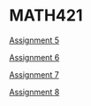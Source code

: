 # MATH421
[Assignment 5](Math421_Assignment5.html)

[Assignment 6](MATH421_Assignment6.html)

[Assignment 7](Math421_Assignment7.html)

[Assignment 8](MATH421_Assignment8.html)
